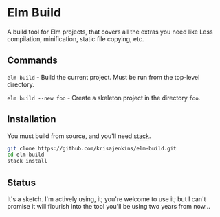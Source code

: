 # Elm Build

A build tool for Elm projects, that covers all the extras you need
like Less compilation, minification, static file copying, etc.

## Commands

`elm build` - Build the current project. Must be run from the top-level directory.

`elm build --new foo` - Create a skeleton project in the directory `foo`.

## Installation

You must build from source, and you'll need [stack](https://github.com/commercialhaskell/stack).

```sh
git clone https://github.com/krisajenkins/elm-build.git
cd elm-build
stack install
```

## Status

It's a sketch. I'm actively using, it; you're welcome to use it; but I
can't promise it will flourish into the tool you'll be using two years
from now...
